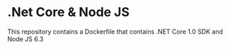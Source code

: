 .Net Core & Node JS
===================

This repository contains a Dockerfile that contains .NET Core 1.0 SDK and Node JS 6.3
